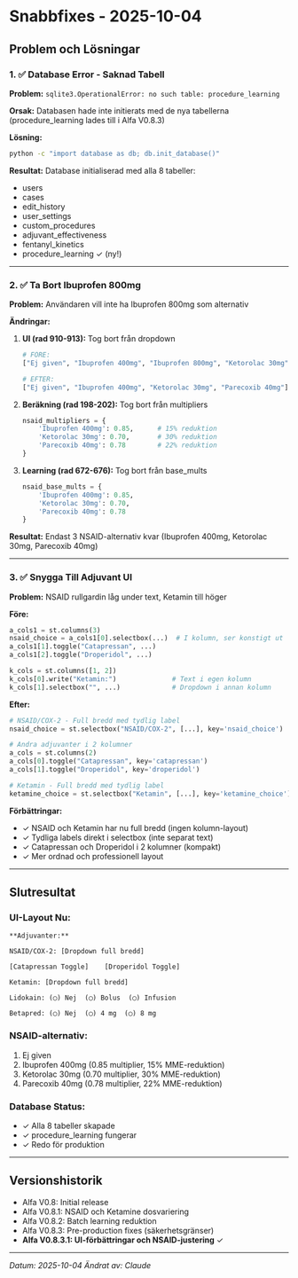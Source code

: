 # Snabbfixes - 2025-10-04

## Problem och Lösningar

### 1. ✅ Database Error - Saknad Tabell
**Problem:** `sqlite3.OperationalError: no such table: procedure_learning`

**Orsak:** Databasen hade inte initierats med de nya tabellerna (procedure_learning lades till i Alfa V0.8.3)

**Lösning:**
```bash
python -c "import database as db; db.init_database()"
```

**Resultat:** Database initialiserad med alla 8 tabeller:
- users
- cases
- edit_history
- user_settings
- custom_procedures
- adjuvant_effectiveness
- fentanyl_kinetics
- procedure_learning ✓ (ny!)

---

### 2. ✅ Ta Bort Ibuprofen 800mg
**Problem:** Användaren vill inte ha Ibuprofen 800mg som alternativ

**Ändringar:**
1. **UI (rad 910-913):** Tog bort från dropdown
   ```python
   # FÖRE:
   ["Ej given", "Ibuprofen 400mg", "Ibuprofen 800mg", "Ketorolac 30mg", "Parecoxib 40mg"]

   # EFTER:
   ["Ej given", "Ibuprofen 400mg", "Ketorolac 30mg", "Parecoxib 40mg"]
   ```

2. **Beräkning (rad 198-202):** Tog bort från multipliers
   ```python
   nsaid_multipliers = {
       'Ibuprofen 400mg': 0.85,      # 15% reduktion
       'Ketorolac 30mg': 0.70,       # 30% reduktion
       'Parecoxib 40mg': 0.78        # 22% reduktion
   }
   ```

3. **Learning (rad 672-676):** Tog bort från base_mults
   ```python
   nsaid_base_mults = {
       'Ibuprofen 400mg': 0.85,
       'Ketorolac 30mg': 0.70,
       'Parecoxib 40mg': 0.78
   }
   ```

**Resultat:** Endast 3 NSAID-alternativ kvar (Ibuprofen 400mg, Ketorolac 30mg, Parecoxib 40mg)

---

### 3. ✅ Snygga Till Adjuvant UI
**Problem:** NSAID rullgardin låg under text, Ketamin till höger

**Före:**
```python
a_cols1 = st.columns(3)
nsaid_choice = a_cols1[0].selectbox(...)  # I kolumn, ser konstigt ut
a_cols1[1].toggle("Catapressan", ...)
a_cols1[2].toggle("Droperidol", ...)

k_cols = st.columns([1, 2])
k_cols[0].write("Ketamin:")              # Text i egen kolumn
k_cols[1].selectbox("", ...)             # Dropdown i annan kolumn
```

**Efter:**
```python
# NSAID/COX-2 - Full bredd med tydlig label
nsaid_choice = st.selectbox("NSAID/COX-2", [...], key='nsaid_choice')

# Andra adjuvanter i 2 kolumner
a_cols = st.columns(2)
a_cols[0].toggle("Catapressan", key='catapressan')
a_cols[1].toggle("Droperidol", key='droperidol')

# Ketamin - Full bredd med tydlig label
ketamine_choice = st.selectbox("Ketamin", [...], key='ketamine_choice')
```

**Förbättringar:**
- ✓ NSAID och Ketamin har nu full bredd (ingen kolumn-layout)
- ✓ Tydliga labels direkt i selectbox (inte separat text)
- ✓ Catapressan och Droperidol i 2 kolumner (kompakt)
- ✓ Mer ordnad och professionell layout

---

## Slutresultat

### UI-Layout Nu:
```
**Adjuvanter:**

NSAID/COX-2: [Dropdown full bredd]

[Catapressan Toggle]    [Droperidol Toggle]

Ketamin: [Dropdown full bredd]

Lidokain: (◯) Nej  (◯) Bolus  (◯) Infusion

Betapred: (◯) Nej  (◯) 4 mg  (◯) 8 mg
```

### NSAID-alternativ:
1. Ej given
2. Ibuprofen 400mg (0.85 multiplier, 15% MME-reduktion)
3. Ketorolac 30mg (0.70 multiplier, 30% MME-reduktion)
4. Parecoxib 40mg (0.78 multiplier, 22% MME-reduktion)

### Database Status:
- ✓ Alla 8 tabeller skapade
- ✓ procedure_learning fungerar
- ✓ Redo för produktion

---

## Versionshistorik
- Alfa V0.8: Initial release
- Alfa V0.8.1: NSAID och Ketamine dosvariering
- Alfa V0.8.2: Batch learning reduktion
- Alfa V0.8.3: Pre-production fixes (säkerhetsgränser)
- **Alfa V0.8.3.1: UI-förbättringar och NSAID-justering** ✓

---

*Datum: 2025-10-04*
*Ändrat av: Claude*
